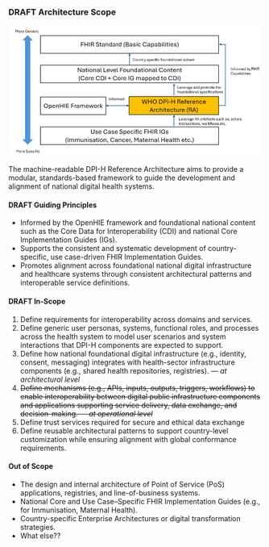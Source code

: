 ### DRAFT Architecture Scope

<div style="display:block">
  <img src="RAscope.JPG" alt="RA alignment image" width="700em"/>
</div>


The machine-readable DPI-H Reference Architecture aims to provide a modular, standards-based framework to guide the development and alignment of national digital health systems.

#### DRAFT Guiding Principles

- Informed by the OpenHIE framework and foundational national content such as the Core Data for Interoperability (CDI) and national Core Implementation Guides (IGs).
- Supports the consistent and systematic development of country-specific, use case-driven FHIR Implementation Guides.
- Promotes alignment across foundational national digital infrastructure and healthcare systems through consistent architectural patterns and interoperable service definitions.

#### DRAFT In-Scope

1. Define requirements for interoperability across domains and services.  
2. Define generic user personas, systems, functional roles, and processes across the health system to model user scenarios and system interactions that DPI-H components are expected to support.  
3. Define how national foundational digital infrastructure (e.g., identity, consent, messaging) integrates with health-sector infrastructure components (e.g., shared health repositories, registries). *— at architectural level*  
4. ~~Define mechanisms (e.g., APIs, inputs, outputs, triggers, workflows) to enable interoperability between digital public infrastructure components and applications supporting service delivery, data exchange, and decision-making. *— at operational level*~~  
5. Define trust services required for secure and ethical data exchange
6. Define reusable architectural patterns to support country-level customization while ensuring alignment with global conformance requirements.

#### Out of Scope

- The design and internal architecture of Point of Service (PoS) applications, registries, and line-of-business systems.
- National Core and Use Case–Specific FHIR Implementation Guides (e.g., for Immunisation, Maternal Health).
- Country-specific Enterprise Architectures or digital transformation strategies.
- What else??
